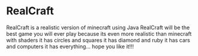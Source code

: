 # RealCraft
RealCraft is a realistic version of minecraft using Java
RealCraft will be the best game you will ever play
because its even more realistic than minecraft with shaders it has circles and squares it has diamond and ruby it has cars and computers it has 
everything...
hope you like it!!!
